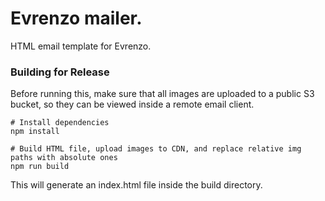 # Evrenzo mailer.

HTML email template for Evrenzo.

### Building for Release

Before running this, make sure that all images are uploaded to a public S3 bucket, so they can be viewed inside a remote email client.

```shell
# Install dependencies
npm install

# Build HTML file, upload images to CDN, and replace relative img paths with absolute ones
npm run build
```

This will generate an index.html file inside the build directory.
